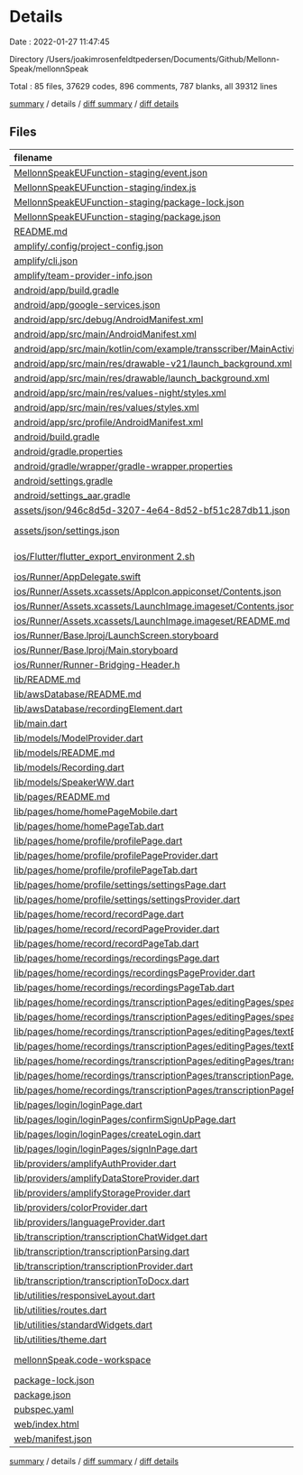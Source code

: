 # Details

Date : 2022-01-27 11:47:45

Directory /Users/joakimrosenfeldtpedersen/Documents/Github/Mellonn-Speak/mellonnSpeak

Total : 85 files,  37629 codes, 896 comments, 787 blanks, all 39312 lines

[summary](results.md) / details / [diff summary](diff.md) / [diff details](diff-details.md)

## Files
| filename | language | code | comment | blank | total |
| :--- | :--- | ---: | ---: | ---: | ---: |
| [MellonnSpeakEUFunction-staging/event.json](/MellonnSpeakEUFunction-staging/event.json) | JSON | 5 | 0 | 1 | 6 |
| [MellonnSpeakEUFunction-staging/index.js](/MellonnSpeakEUFunction-staging/index.js) | JavaScript | 67 | 0 | 9 | 76 |
| [MellonnSpeakEUFunction-staging/package-lock.json](/MellonnSpeakEUFunction-staging/package-lock.json) | JSON | 5 | 0 | 1 | 6 |
| [MellonnSpeakEUFunction-staging/package.json](/MellonnSpeakEUFunction-staging/package.json) | JSON | 7 | 0 | 1 | 8 |
| [README.md](/README.md) | Markdown | 4 | 0 | 5 | 9 |
| [amplify/.config/project-config.json](/amplify/.config/project-config.json) | JSON | 13 | 0 | 0 | 13 |
| [amplify/cli.json](/amplify/cli.json) | JSON | 48 | 0 | 0 | 48 |
| [amplify/team-provider-info.json](/amplify/team-provider-info.json) | JSON | 15 | 0 | 0 | 15 |
| [android/app/build.gradle](/android/app/build.gradle) | Groovy | 65 | 0 | 13 | 78 |
| [android/app/google-services.json](/android/app/google-services.json) | JSON | 39 | 0 | 0 | 39 |
| [android/app/src/debug/AndroidManifest.xml](/android/app/src/debug/AndroidManifest.xml) | XML | 4 | 3 | 1 | 8 |
| [android/app/src/main/AndroidManifest.xml](/android/app/src/main/AndroidManifest.xml) | XML | 30 | 11 | 1 | 42 |
| [android/app/src/main/kotlin/com/example/transscriber/MainActivity.kt](/android/app/src/main/kotlin/com/example/transscriber/MainActivity.kt) | kotlin | 5 | 0 | 3 | 8 |
| [android/app/src/main/res/drawable-v21/launch_background.xml](/android/app/src/main/res/drawable-v21/launch_background.xml) | XML | 4 | 7 | 2 | 13 |
| [android/app/src/main/res/drawable/launch_background.xml](/android/app/src/main/res/drawable/launch_background.xml) | XML | 4 | 7 | 2 | 13 |
| [android/app/src/main/res/values-night/styles.xml](/android/app/src/main/res/values-night/styles.xml) | XML | 9 | 9 | 1 | 19 |
| [android/app/src/main/res/values/styles.xml](/android/app/src/main/res/values/styles.xml) | XML | 9 | 9 | 1 | 19 |
| [android/app/src/profile/AndroidManifest.xml](/android/app/src/profile/AndroidManifest.xml) | XML | 4 | 3 | 1 | 8 |
| [android/build.gradle](/android/build.gradle) | Groovy | 26 | 0 | 5 | 31 |
| [android/gradle.properties](/android/gradle.properties) | Properties | 3 | 0 | 1 | 4 |
| [android/gradle/wrapper/gradle-wrapper.properties](/android/gradle/wrapper/gradle-wrapper.properties) | Properties | 5 | 1 | 1 | 7 |
| [android/settings.gradle](/android/settings.gradle) | Groovy | 8 | 0 | 4 | 12 |
| [android/settings_aar.gradle](/android/settings_aar.gradle) | Groovy | 1 | 0 | 1 | 2 |
| [assets/json/946c8d5d-3207-4e64-8d52-bf51c287db11.json](/assets/json/946c8d5d-3207-4e64-8d52-bf51c287db11.json) | JSON | 1 | 0 | 0 | 1 |
| [assets/json/settings.json](/assets/json/settings.json) | JSON with Comments | 1 | 0 | 0 | 1 |
| [ios/Flutter/flutter_export_environment 2.sh](/ios/Flutter/flutter_export_environment%202.sh) | Shell Script | 11 | 2 | 1 | 14 |
| [ios/Runner/AppDelegate.swift](/ios/Runner/AppDelegate.swift) | Swift | 12 | 0 | 2 | 14 |
| [ios/Runner/Assets.xcassets/AppIcon.appiconset/Contents.json](/ios/Runner/Assets.xcassets/AppIcon.appiconset/Contents.json) | JSON | 122 | 0 | 1 | 123 |
| [ios/Runner/Assets.xcassets/LaunchImage.imageset/Contents.json](/ios/Runner/Assets.xcassets/LaunchImage.imageset/Contents.json) | JSON | 23 | 0 | 1 | 24 |
| [ios/Runner/Assets.xcassets/LaunchImage.imageset/README.md](/ios/Runner/Assets.xcassets/LaunchImage.imageset/README.md) | Markdown | 3 | 0 | 2 | 5 |
| [ios/Runner/Base.lproj/LaunchScreen.storyboard](/ios/Runner/Base.lproj/LaunchScreen.storyboard) | XML | 36 | 1 | 1 | 38 |
| [ios/Runner/Base.lproj/Main.storyboard](/ios/Runner/Base.lproj/Main.storyboard) | XML | 28 | 1 | 1 | 30 |
| [ios/Runner/Runner-Bridging-Header.h](/ios/Runner/Runner-Bridging-Header.h) | C++ | 1 | 0 | 1 | 2 |
| [lib/README.md](/lib/README.md) | Markdown | 14 | 0 | 20 | 34 |
| [lib/awsDatabase/README.md](/lib/awsDatabase/README.md) | Markdown | 6 | 0 | 8 | 14 |
| [lib/awsDatabase/recordingElement.dart](/lib/awsDatabase/recordingElement.dart) | Dart | 210 | 43 | 6 | 259 |
| [lib/main.dart](/lib/main.dart) | Dart | 154 | 35 | 18 | 207 |
| [lib/models/ModelProvider.dart](/lib/models/ModelProvider.dart) | Dart | 22 | 18 | 7 | 47 |
| [lib/models/README.md](/lib/models/README.md) | Markdown | 6 | 0 | 8 | 14 |
| [lib/models/Recording.dart](/lib/models/Recording.dart) | Dart | 199 | 19 | 39 | 257 |
| [lib/models/SpeakerWW.dart](/lib/models/SpeakerWW.dart) | Dart | 131 | 19 | 31 | 181 |
| [lib/pages/README.md](/lib/pages/README.md) | Markdown | 10 | 0 | 14 | 24 |
| [lib/pages/home/homePageMobile.dart](/lib/pages/home/homePageMobile.dart) | Dart | 135 | 17 | 7 | 159 |
| [lib/pages/home/homePageTab.dart](/lib/pages/home/homePageTab.dart) | Dart | 135 | 17 | 7 | 159 |
| [lib/pages/home/profile/profilePage.dart](/lib/pages/home/profile/profilePage.dart) | Dart | 149 | 6 | 5 | 160 |
| [lib/pages/home/profile/profilePageProvider.dart](/lib/pages/home/profile/profilePageProvider.dart) | Dart | 0 | 0 | 1 | 1 |
| [lib/pages/home/profile/profilePageTab.dart](/lib/pages/home/profile/profilePageTab.dart) | Dart | 13 | 0 | 3 | 16 |
| [lib/pages/home/profile/settings/settingsPage.dart](/lib/pages/home/profile/settings/settingsPage.dart) | Dart | 187 | 10 | 11 | 208 |
| [lib/pages/home/profile/settings/settingsProvider.dart](/lib/pages/home/profile/settings/settingsProvider.dart) | Dart | 69 | 41 | 15 | 125 |
| [lib/pages/home/record/recordPage.dart](/lib/pages/home/record/recordPage.dart) | Dart | 363 | 4 | 12 | 379 |
| [lib/pages/home/record/recordPageProvider.dart](/lib/pages/home/record/recordPageProvider.dart) | Dart | 97 | 17 | 11 | 125 |
| [lib/pages/home/record/recordPageTab.dart](/lib/pages/home/record/recordPageTab.dart) | Dart | 13 | 0 | 3 | 16 |
| [lib/pages/home/recordings/recordingsPage.dart](/lib/pages/home/recordings/recordingsPage.dart) | Dart | 61 | 9 | 6 | 76 |
| [lib/pages/home/recordings/recordingsPageProvider.dart](/lib/pages/home/recordings/recordingsPageProvider.dart) | Dart | 0 | 0 | 1 | 1 |
| [lib/pages/home/recordings/recordingsPageTab.dart](/lib/pages/home/recordings/recordingsPageTab.dart) | Dart | 13 | 0 | 3 | 16 |
| [lib/pages/home/recordings/transcriptionPages/editingPages/speakerEdit/transcriptionEditPage.dart](/lib/pages/home/recordings/transcriptionPages/editingPages/speakerEdit/transcriptionEditPage.dart) | Dart | 740 | 73 | 49 | 862 |
| [lib/pages/home/recordings/transcriptionPages/editingPages/speakerEdit/transcriptionEditProvider.dart](/lib/pages/home/recordings/transcriptionPages/editingPages/speakerEdit/transcriptionEditProvider.dart) | Dart | 455 | 65 | 57 | 577 |
| [lib/pages/home/recordings/transcriptionPages/editingPages/textEdit/transcriptionTextEditPage.dart](/lib/pages/home/recordings/transcriptionPages/editingPages/textEdit/transcriptionTextEditPage.dart) | Dart | 286 | 17 | 16 | 319 |
| [lib/pages/home/recordings/transcriptionPages/editingPages/textEdit/transcriptionTextEditProvider.dart](/lib/pages/home/recordings/transcriptionPages/editingPages/textEdit/transcriptionTextEditProvider.dart) | Dart | 326 | 27 | 45 | 398 |
| [lib/pages/home/recordings/transcriptionPages/editingPages/transcriptionTextEditProvider.dart](/lib/pages/home/recordings/transcriptionPages/editingPages/transcriptionTextEditProvider.dart) | Dart | 93 | 13 | 16 | 122 |
| [lib/pages/home/recordings/transcriptionPages/transcriptionPage.dart](/lib/pages/home/recordings/transcriptionPages/transcriptionPage.dart) | Dart | 286 | 29 | 23 | 338 |
| [lib/pages/home/recordings/transcriptionPages/transcriptionPageProvider.dart](/lib/pages/home/recordings/transcriptionPages/transcriptionPageProvider.dart) | Dart | 312 | 16 | 31 | 359 |
| [lib/pages/login/loginPage.dart](/lib/pages/login/loginPage.dart) | Dart | 134 | 2 | 5 | 141 |
| [lib/pages/login/loginPages/confirmSignUpPage.dart](/lib/pages/login/loginPages/confirmSignUpPage.dart) | Dart | 220 | 1 | 13 | 234 |
| [lib/pages/login/loginPages/createLogin.dart](/lib/pages/login/loginPages/createLogin.dart) | Dart | 250 | 0 | 11 | 261 |
| [lib/pages/login/loginPages/signInPage.dart](/lib/pages/login/loginPages/signInPage.dart) | Dart | 263 | 0 | 13 | 276 |
| [lib/providers/amplifyAuthProvider.dart](/lib/providers/amplifyAuthProvider.dart) | Dart | 37 | 11 | 6 | 54 |
| [lib/providers/amplifyDataStoreProvider.dart](/lib/providers/amplifyDataStoreProvider.dart) | Dart | 61 | 20 | 9 | 90 |
| [lib/providers/amplifyStorageProvider.dart](/lib/providers/amplifyStorageProvider.dart) | Dart | 118 | 31 | 15 | 164 |
| [lib/providers/colorProvider.dart](/lib/providers/colorProvider.dart) | Dart | 64 | 16 | 7 | 87 |
| [lib/providers/languageProvider.dart](/lib/providers/languageProvider.dart) | Dart | 53 | 25 | 8 | 86 |
| [lib/transcription/transcriptionChatWidget.dart](/lib/transcription/transcriptionChatWidget.dart) | Dart | 269 | 49 | 25 | 343 |
| [lib/transcription/transcriptionParsing.dart](/lib/transcription/transcriptionParsing.dart) | Dart | 164 | 3 | 36 | 203 |
| [lib/transcription/transcriptionProvider.dart](/lib/transcription/transcriptionProvider.dart) | Dart | 233 | 88 | 22 | 343 |
| [lib/transcription/transcriptionToDocx.dart](/lib/transcription/transcriptionToDocx.dart) | Dart | 53 | 20 | 12 | 85 |
| [lib/utilities/responsiveLayout.dart](/lib/utilities/responsiveLayout.dart) | Dart | 22 | 0 | 4 | 26 |
| [lib/utilities/routes.dart](/lib/utilities/routes.dart) | Dart | 12 | 0 | 2 | 14 |
| [lib/utilities/standardWidgets.dart](/lib/utilities/standardWidgets.dart) | Dart | 367 | 9 | 24 | 400 |
| [lib/utilities/theme.dart](/lib/utilities/theme.dart) | Dart | 284 | 15 | 15 | 314 |
| [mellonnSpeak.code-workspace](/mellonnSpeak.code-workspace) | JSON with Comments | 8 | 0 | 0 | 8 |
| [package-lock.json](/package-lock.json) | JSON | 29,760 | 0 | 1 | 29,761 |
| [package.json](/package.json) | JSON | 5 | 0 | 1 | 6 |
| [pubspec.yaml](/pubspec.yaml) | YAML | 47 | 43 | 14 | 104 |
| [web/index.html](/web/index.html) | HTML | 79 | 14 | 6 | 99 |
| [web/manifest.json](/web/manifest.json) | JSON | 23 | 0 | 1 | 24 |

[summary](results.md) / details / [diff summary](diff.md) / [diff details](diff-details.md)